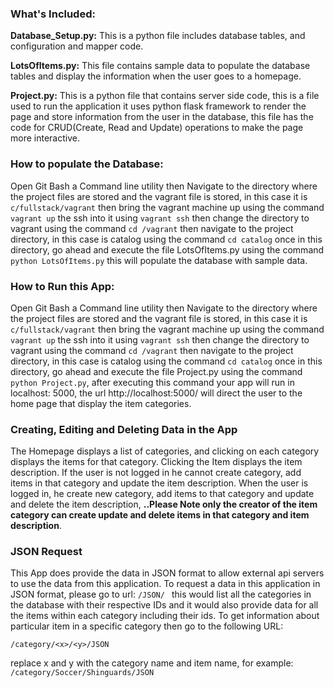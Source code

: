 ﻿  ### What's Included:
 
  **Database_Setup.py:**                           This is a python file includes database tables, and configuration and mapper code. 
  
  
  **LotsOfItems.py:**
  This file contains sample data to populate the database tables and display the information when the user goes to a homepage.
  
  **Project.py:**
  This is a python file that contains server side code, this is a file used to run the application it uses python flask framework to render the page and store information from the user in the database, this file has the code for CRUD(Create, Read and Update) operations to make the page more interactive. 
  
 ### How to populate the Database:
 Open Git Bash a Command line utility then Navigate to the directory where the project files are stored and the vagrant file is stored, in this case it is `c/fullstack/vagrant` then bring the vagrant machine up using the command `vagrant up` the ssh into it using `vagrant ssh` then change the directory to vagrant using the command `cd /vagrant` then navigate to the project directory, in this case is catalog using the command `cd catalog` once in this directory, go ahead and execute the file LotsOfItems.py using the command 
 `python LotsOfItems.py` this will populate the database with sample data. 
 
 ### How to Run this App:
 Open Git Bash a Command line utility then Navigate to the directory where the project files are stored and the vagrant file is stored, in this case it is `c/fullstack/vagrant` then bring the vagrant machine up using the command `vagrant up` the ssh into it using `vagrant ssh` then change the directory to vagrant using the command `cd /vagrant` then navigate to the project directory, in this case is catalog using the command `cd catalog` once in this directory, go ahead and execute the file Project.py using the command  `python Project.py`, after executing this command your app will run in localhost: 5000, the url http://localhost:5000/ will direct the user to the home page that display the item categories. 
 
 
###  Creating, Editing and Deleting Data in the App
The Homepage displays a list of categories, and clicking on each category displays the items for that category. Clicking the Item displays the item description. If the user is not logged in he cannot create category, add items in that category and update the item description. When the user is logged in, he create new category, add items to that category and update and delete the item description, **..Please Note only the creator of the item category can create update and delete items in that category and item description**.  
 
### JSON Request
This App does provide the data in JSON format to allow external api servers to use the data from this application. To request a data in this application in JSON format, please go to url: `/JSON/ ` this would list all the categories in the database with their respective IDs and it would also provide data for all the items within each category including their ids. To get information about particular item in a specific  category then go to the following URL:

`/category/<x>/<y>/JSON`

replace x and y with the category name and item name, for example: `/category/Soccer/Shinguards/JSON`
 
 
 
  
  
  
  
  
  
  
  

